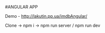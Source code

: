 #ANGULAR APP

Demo - http://lakutin.pp.ua/imdbAngular/

Clone -> npm i -> npm run server / npm run dev
